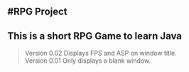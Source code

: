 #RPG Project
---
This is a short RPG Game to learn Java
---

>Version 0.02 Displays FPS and ASP on window title.  
>Version 0.01 Only displays a blank window.  
